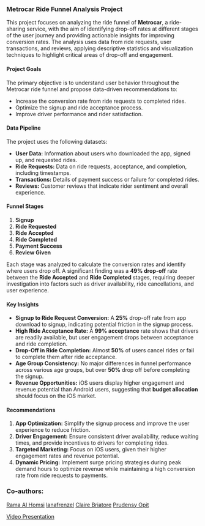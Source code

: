 ### **Metrocar Ride Funnel Analysis Project**

This project focuses on analyzing the ride funnel of **Metrocar**, a ride-sharing service, with the aim of identifying drop-off rates at different stages of the user journey and providing actionable insights for improving conversion rates. The analysis uses data from ride requests, user transactions, and reviews, applying descriptive statistics and visualization techniques to highlight critical areas of drop-off and engagement.

#### **Project Goals**
The primary objective is to understand user behavior throughout the Metrocar ride funnel and propose data-driven recommendations to:
- Increase the conversion rate from ride requests to completed rides.
- Optimize the signup and ride acceptance process.
- Improve driver performance and rider satisfaction.

#### **Data Pipeline**
The project uses the following datasets:
- **User Data:** Information about users who downloaded the app, signed up, and requested rides.
- **Ride Requests:** Data on ride requests, acceptance, and completion, including timestamps.
- **Transactions:** Details of payment success or failure for completed rides.
- **Reviews:** Customer reviews that indicate rider sentiment and overall experience.

#### **Funnel Stages**
1. **Signup**
2. **Ride Requested**
3. **Ride Accepted**
4. **Ride Completed**
5. **Payment Success**
6. **Review Given**

Each stage was analyzed to calculate the conversion rates and identify where users drop off. A significant finding was a **49% drop-off** rate between the **Ride Accepted** and **Ride Completed** stages, requiring deeper investigation into factors such as driver availability, ride cancellations, and user experience.

#### **Key Insights**
- **Signup to Ride Request Conversion:** A **25%** drop-off rate from app download to signup, indicating potential friction in the signup process.
- **High Ride Acceptance Rate:** A **99% acceptance** rate shows that drivers are readily available, but user engagement drops between acceptance and ride completion.
- **Drop-Off in Ride Completion:** Almost **50%** of users cancel rides or fail to complete them after ride acceptance.
- **Age Group Consistency:** No major differences in funnel performance across various age groups, but over **50%** drop off before completing the signup.
- **Revenue Opportunities:** iOS users display higher engagement and revenue potential than Android users, suggesting that **budget allocation** should focus on the iOS market.

#### **Recommendations**
1. **App Optimization:** Simplify the signup process and improve the user experience to reduce friction.
2. **Driver Engagement:** Ensure consistent driver availability, reduce waiting times, and provide incentives to drivers for completing rides.
3. **Targeted Marketing:** Focus on iOS users, given their higher engagement rates and revenue potential.
4. **Dynamic Pricing:** Implement surge pricing strategies during peak demand hours to optimize revenue while maintaining a high conversion rate from ride requests to payments.

 ### Co-authors:
 [Rama Al Homsi](https://github.com/rama-alhomsi)
 [lanafrenzel](https://github.com/lanafrenzel)
 [Claire Briatore](https://github.com/clairebriatore)
 [Prudensy Opit](https://github.com/prudensy)
 

 [Video Presentation](https://drive.google.com/file/d/10xDIiL5h5jSMF3I7Gr1JKKrNbzKfmnks/view?usp=sharing)

